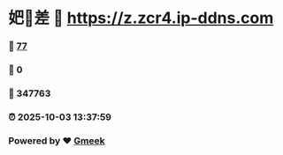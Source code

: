 # 妑🔭差 :link: https://z.zcr4.ip-ddns.com 
### :page_facing_up: [77](https://z.zcr4.ip-ddns.com/tag.html) 
### :speech_balloon: 0 
### :hibiscus: 347763 
### :alarm_clock: 2025-10-03 13:37:59 
### Powered by :heart: [Gmeek](https://github.com/Meekdai/Gmeek)
